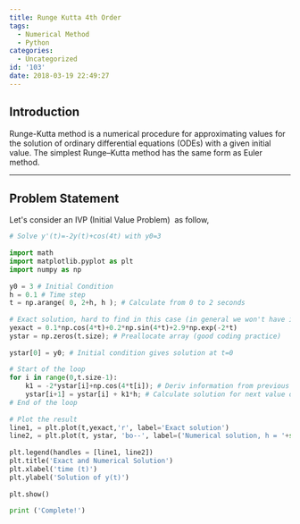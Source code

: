 ```yaml
---
title: Runge Kutta 4th Order
tags:
  - Numerical Method
  - Python
categories: 
  - Uncategorized
id: '103'
date: 2018-03-19 22:49:27
---
```


Introduction
------------

Runge-Kutta method is a numerical procedure for approximating values for the solution of ordinary differential equations (ODEs) with a given initial value. The simplest Runge–Kutta method has the same form as Euler method.

* * *

Problem Statement
-----------------

Let's consider an IVP (Initial Value Problem)  as follow,

```python
# Solve y'(t)=-2y(t)+cos(4t) with y0=3
 
import math
import matplotlib.pyplot as plt
import numpy as np
 
y0 = 3 # Initial Condition
h = 0.1 # Time step
t = np.arange( 0, 2+h, h ); # Calculate from 0 to 2 seconds
 
# Exact solution, hard to find in this case (in general we won't have it)
yexact = 0.1*np.cos(4*t)+0.2*np.sin(4*t)+2.9*np.exp(-2*t)
ystar = np.zeros(t.size); # Preallocate array (good coding practice)
 
ystar[0] = y0; # Initial condition gives solution at t=0
 
# Start of the loop
for i in range(0,t.size-1):
    k1 = -2*ystar[i]+np.cos(4*t[i]); # Deriv information from previous state
    ystar[i+1] = ystar[i] + k1*h; # Calculate solution for next value of y
# End of the loop
 
# Plot the result
line1, = plt.plot(t,yexact,'r', label='Exact solution')
line2, = plt.plot(t, ystar, 'bo--', label=('Numerical solution, h = '+str(h)))
 
plt.legend(handles = [line1, line2])
plt.title('Exact and Numerical Solution')
plt.xlabel('time (t)')
plt.ylabel('Solution of y(t)')
 
plt.show()
 
print ('Complete!')
```

